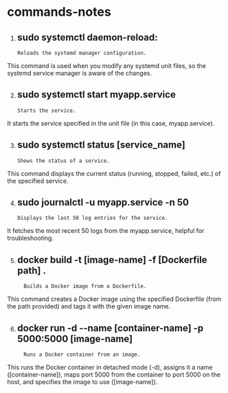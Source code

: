 # commands-notes
1) ## sudo systemctl daemon-reload: 
       Reloads the systemd manager configuration.
  This command is used when you modify any systemd unit files, so the systemd service manager is aware of the changes.

  
2) ## sudo systemctl start myapp.service
       Starts the service.
  It starts the service specified in the unit file (in this case, myapp.service).

3) ## sudo systemctl status [service_name]
       Shows the status of a service.
  This command displays the current status (running, stopped, failed, etc.) of the specified service.

4) ## sudo journalctl -u myapp.service -n 50
       Displays the last 50 log entries for the service.
  It fetches the most recent 50 logs from the myapp.service, helpful for troubleshooting.

5) ## docker build -t [image-name] -f [Dockerfile path] .
         Builds a Docker image from a Dockerfile.
  This command creates a Docker image using the specified Dockerfile (from the path provided) and tags it with the given image name.

6) ## docker run -d --name [container-name] -p 5000:5000 [image-name]
         Runs a Docker container from an image.
  This runs the Docker container in detached mode (-d), assigns it a name ([container-name]), maps port 5000 from the container to port 5000 on the host, and specifies the image to use ([image-name]).
